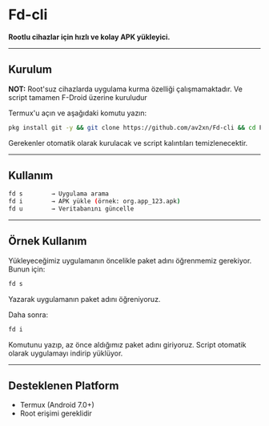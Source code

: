 # Fd-cli

**Rootlu cihazlar için hızlı ve kolay APK yükleyici.**

---

## Kurulum

**NOT:** Root'suz cihazlarda uygulama kurma özelliği çalışmamaktadır. Ve script tamamen F-Droid üzerine kuruludur

Termux'u açın ve aşağıdaki komutu yazın:

```bash
pkg install git -y && git clone https://github.com/av2xn/Fd-cli && cd Fd-cli && bash setup.sh
```

Gerekenler otomatik olarak kurulacak ve script kalıntıları temizlenecektir.

---

## Kullanım

```bash
fd s        → Uygulama arama
fd i        → APK yükle (örnek: org.app_123.apk)
fd u        → Veritabanını güncelle
```

---

## Örnek Kullanım

Yükleyeceğimiz uygulamanın öncelikle paket adını öğrenmemiz gerekiyor. Bunun için:

```bash
fd s
```

Yazarak uygulamanın paket adını öğreniyoruz.

Daha sonra:

```bash
fd i
```

Komutunu yazıp, az önce aldığımız paket adını giriyoruz. Script otomatik olarak uygulamayı indirip yüklüyor.

---

## Desteklenen Platform

- Termux (Android 7.0+)
- Root erişimi gereklidir

